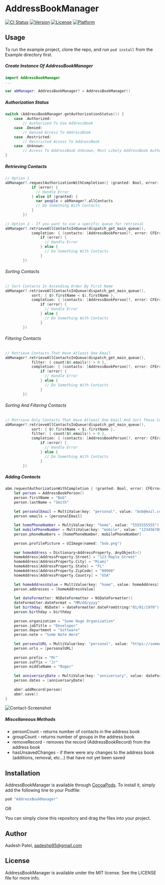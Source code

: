 # AddressBookManager

[![CI Status](http://img.shields.io/travis/aadesh/AddressBookManager.svg?style=flat)](https://travis-ci.org/aadesh/AddressBookManager)
[![Version](https://img.shields.io/cocoapods/v/AddressBookManager.svg?style=flat)](http://cocoapods.org/pods/AddressBookManager)
[![License](https://img.shields.io/cocoapods/l/AddressBookManager.svg?style=flat)](http://cocoapods.org/pods/AddressBookManager)
[![Platform](https://img.shields.io/cocoapods/p/AddressBookManager.svg?style=flat)](http://cocoapods.org/pods/AddressBookManager)

## Usage

To run the example project, clone the repo, and run `pod install` from the Example directory first.

##### Create Instance Of AddressBookManager
```swift
import AddressBookManager
...

var abManager: AddressBookManager? = AddressBookManager()
```

##### Authorization Status

```swift
switch (AddressBookManager.getAuthorizationStatus()) {
    case .Authorized:
        // Authorized To Use AddressBook
    case .Denied:
        // Denied Access To AddressBook
    case .Restricted:
        // Restricted Access To AddressBook
    case .Unknown:
        // Access To AddressBook Unknown, Most Likely AddressBook Authorization Has Not Been Requested Yet
}
```

##### Retrieving Contacts

```swift
// Option 1
abManager?.requestAuthorizationWithCompletion({ (granted: Bool, error: CFError?) -> Void in
            if (error) {
              // Handle Error 
            } else if (granted) {
              var people = abManager?.allContacts
              // Do Something With Contacts
            }
        })
        
// Option 2 - If you want to use a specific queue for retrieval
abManager?.retrieveAllContactsInQueue(dispatch_get_main_queue(),
            completion: { (contacts: [AddressBookPerson]?, error: CFError?) -> Void in
                if (error) {
                  // Handle Error
                } else {
                  // Do Something With Contacts
                }
        })
```

###### Sorting Contacts
```swift
// Sort Contacts In Ascending Order By First Name
abManager?.retrieveAllContactsInQueue(dispatch_get_main_queue(),
            sort: { $0.firstName < $1.firstName },
            completion: { (contacts: [AddressBookPerson]?, error: CFError?) -> Void in
                if (error) {
                  // Handle Error
                } else {
                  // Do Something With Contacts
                }
        })
```

###### Filtering Contacts
```swift
// Retrieve Contacts That Have Atleast One Email
abManager?.retrieveAllContactsInQueue(dispatch_get_main_queue(),
            filter: { count($0.emails!) > 0 },
            completion: { (contacts: [AddressBookPerson]?, error: CFError?) -> Void in
                if (error) {
                  // Handle Error
                } else {
                  // Do Something With Contacts
                }
        })
```

###### Sorting And Filtering Contacts
```swift
// Retrieve Only Contacts That Have Atleast One Email And Sort Those Contacts In Ascending Order By First Name
abManager?.retrieveAllContactsInQueue(dispatch_get_main_queue(),
            sort: { $0.firstName < $1.firstName },
            filter: { count($0.emails!) > 0 },
            completion: { (contacts: [AddressBookPerson]?, error: CFError?) -> Void in
                if (error) {
                  // Handle Error
                } else {
                  // Do Something With Contacts
                }
        })
```

##### Adding Contacts
```swift
abm.requestAuthorizationWithCompletion { (granted: Bool, error: CFError?) -> Void in
    let person = AddressBookPerson()
    person.firstName = "Bob"
    person.lastName = "Smith"
            
    let personalEmail = MultiValue(key: "personal", value: "bob@mail.com")
    person.emails = [personalEmail]
            
    let homePhoneNumber = MultiValue(key: "home", value: "5555555555")
    let mobilePhoneNumber = MultiValue(key: "mobile", value: "1234567890")
    person.phoneNumbers = [homePhoneNumber, mobilePhoneNumber]
            
    person.profilePicture = UIImage(named: "bob.png")
            
    var homeAddress = Dictionary<AddressProperty, AnyObject>()
    homeAddress[AddressProperty.Street] = "123 Maple Street"
    homeAddress[AddressProperty.City] = "Miami"
    homeAddress[AddressProperty.State] = "FL"
    homeAddress[AddressProperty.ZipCode] = "00000"
    homeAddress[AddressProperty.Country] = "USA"
            
    let homeAddressValue = MultiValue(key: "home", value: homeAddress)
    person.addresses = [homeAddressValue]
            
    let dateFormatter: NSDateFormatter = NSDateFormatter()
    dateFormatter.dateFormat = "MM/dd/yyyy"
    let birthday: NSDate? = dateFormatter.dateFromString("01/01/1970")
    person.birthday = birthday
            
    person.organization = "Some Huge Organization"
    person.jobTitle = "Developer"
    person.department = "Software"
    person.note = "Some Note Here"
            
    let personalURL = MultiValue(key: "personal", value: "https://somewebsite")
    person.urls = [personalURL]
            
    person.prefix = "Mr"
    person.suffix = "Jr"
    person.middleName = "Roger"
            
    let anniversaryDate = MultiValue(key: "anniversary", value: dateFormatter.dateFromString("02/02/2000"))
    person.dates = [anniversaryDate]
            
    abm?.addRecord(person)
    abm?.save()
}
```
![Contact-Screenshot](https://cloud.githubusercontent.com/assets/8670066/7900550/55c84ffe-072d-11e5-8b2e-3d3dadf9f6c5.png)

##### Miscellaneous Methods

- personCount - returns number of contacts in the address book
- groupCount - returns number of groups in the address book
- removeRecord - removes the record (AddressBookRecord) from the address book
- hasUnsavedChanges - if there were any changes to the address book (additions, removal, etc...) that have not yet been saved

## Installation

AddressBookManager is available through [CocoaPods](http://cocoapods.org). To install
it, simply add the following line to your Podfile:

```ruby
pod "AddressBookManager"
```
OR

You can simply clone this repository and drag the files into your project.

## Author

Aadesh Patel, aadeshp95@gmail.com

## License

AddressBookManager is available under the MIT license. See the LICENSE file for more info.
